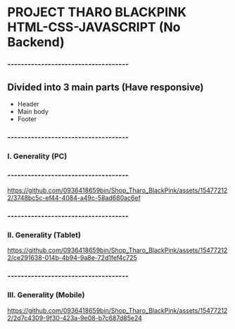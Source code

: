 # PROJECT THARO BLACKPINK HTML-CSS-JAVASCRIPT (No Backend)
### ------------------------------------
## Divided into 3 main parts (Have responsive) 
- Header
- Main body
- Footer
### ------------------------------------
### I. Generality (PC)
### ------------------------------------
https://github.com/0936418659bin/Shop_Tharo_BlackPink/assets/154772122/3748bc5c-ef44-4084-a49c-58ad680ac6ef

### ------------------------------------
### II. Generality (Tablet)
https://github.com/0936418659bin/Shop_Tharo_BlackPink/assets/154772122/ce291638-014b-4b94-9a8e-72d1fef4c725
### ------------------------------------
### III. Generality (Mobile)
https://github.com/0936418659bin/Shop_Tharo_BlackPink/assets/154772122/2d7c4309-9f30-423a-9e08-b7c687d85e24






